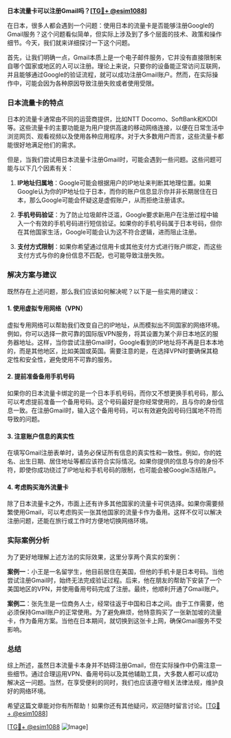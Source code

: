 **日本流量卡可以注册Gmail吗？[[TG💪+ @esim1088](https://t.me/s/esim1088)]**

在日本，很多人都会遇到一个问题：使用日本的流量卡是否能够注册Google的Gmail服务？这个问题看似简单，但实际上涉及到了多个层面的技术、政策和操作细节。今天，我们就来详细探讨一下这个问题。

首先，让我们明确一点，Gmail本质上是一个电子邮件服务，它并没有直接限制来自哪个国家或地区的人可以注册。理论上来说，只要你的设备能正常访问互联网，并且能够通过Google的验证流程，就可以成功注册Gmail账户。然而，在实际操作中，可能会因为各种原因导致注册失败或者使用受限。

### 日本流量卡的特点

日本的流量卡通常由不同的运营商提供，比如NTT Docomo、SoftBank和KDDI等。这些流量卡的主要功能是为用户提供高速的移动网络连接，以便在日常生活中浏览网页、观看视频以及使用各种应用程序。对于大多数用户而言，这些流量卡都能很好地满足他们的需求。

但是，当我们尝试用日本流量卡注册Gmail时，可能会遇到一些问题。这些问题可能与以下几个因素有关：

1. **IP地址归属地**：Google可能会根据用户的IP地址来判断其地理位置。如果Google认为你的IP地址位于日本，而你的账户信息显示你并非长期居住在日本，那么Google可能会怀疑这是虚假账户，从而拒绝注册请求。
   
2. **手机号码验证**：为了防止垃圾邮件泛滥，Google要求新用户在注册过程中输入一个有效的手机号码进行短信验证。如果你的手机号码属于日本号码，但你在其他国家生活，Google可能会认为这不符合逻辑，进而阻止注册。

3. **支付方式限制**：如果你希望通过信用卡或其他支付方式进行账户绑定，而这些支付方式与你的身份信息不匹配，也可能导致注册失败。

### 解决方案与建议

既然存在上述问题，那么我们应该如何解决呢？以下是一些实用的建议：

#### 1. 使用虚拟专用网络（VPN）

虚拟专用网络可以帮助我们改变自己的IP地址，从而模拟出不同国家的网络环境。例如，你可以选择一款可靠的国际版VPN服务，将其设置为某个非日本地区的服务器地址。这样，当你尝试注册Gmail时，Google看到的IP地址将不再是日本本地的，而是其他地区，比如美国或英国。需要注意的是，在选择VPN时要确保其稳定性和安全性，避免使用不可靠的服务。

#### 2. 提前准备备用手机号码

如果你的日本流量卡绑定的是一个日本手机号码，而你又不想更换手机号码，那么可以考虑提前准备一个备用号码。这个号码最好是你经常使用的，且与你的身份信息一致。在注册Gmail时，输入这个备用号码，可以有效避免因号码归属地不符而导致的问题。

#### 3. 注意账户信息的真实性

在填写Gmail注册表单时，请务必保证所有信息的真实性和一致性。例如，你的姓名、出生日期、居住地址等都应该符合实际情况。如果你提供的信息与你的身份不符，即使你成功绕过了IP地址和手机号码的限制，也可能会被Google冻结账户。

#### 4. 考虑购买海外流量卡

除了日本流量卡之外，市面上还有许多其他国家的流量卡可供选择。如果你需要频繁使用Gmail，可以考虑购买一张其他国家的流量卡作为备用。这样不仅可以解决注册问题，还能在旅行或工作时方便地切换网络环境。

### 实际案例分析

为了更好地理解上述方法的实际效果，这里分享两个真实的案例：

**案例一**：小王是一名留学生，他目前居住在美国，但他的手机卡是日本号码。当他尝试注册Gmail时，始终无法完成验证过程。后来，他在朋友的帮助下安装了一个美国地区的VPN，并使用备用号码完成了注册。最终，他顺利开通了Gmail账户。

**案例二**：张先生是一位商务人士，经常往返于中国和日本之间。由于工作需要，他必须保持Gmail账户的正常使用。为了避免麻烦，他特意购买了一张新加坡的流量卡，作为备用方案。当他在日本期间，就切换到这张卡上网，确保Gmail服务不受影响。

### 总结

综上所述，虽然日本流量卡本身并不妨碍注册Gmail，但在实际操作中仍需注意一些细节。通过合理运用VPN、备用号码以及其他辅助工具，大多数人都可以成功解决这一问题。当然，在享受便利的同时，我们也应该遵守相关法律法规，维护良好的网络环境。

希望这篇文章能对你有所帮助！如果你还有其他疑问，欢迎随时留言讨论。[[TG💪+ @esim1088](https://t.me/s/esim1088)]

[[TG💪+ @esim1088](https://t.me/s/esim1088) ![Image](https://i.postimg.cc/4NQfJmqS/Snipaste-2025-05-13-00-14-12.png)]